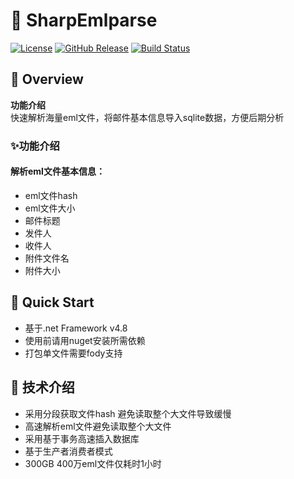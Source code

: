 # 🚀 SharpEmlparse

[![License](https://img.shields.io/badge/License-MIT-blue.svg)](LICENSE)
[![GitHub Release](https://img.shields.io/github/v/release/yourname/project)](https://github.com/yourname/project/releases)
[![Build Status](https://img.shields.io/github/actions/workflow/status/yourname/project/build.yml)](https://github.com/yourname/project/actions)



## 📌 Overview
**功能介绍**  
快速解析海量eml文件，将邮件基本信息导入sqlite数据，方便后期分析





### ✨功能介绍
#### 解析eml文件基本信息：
- eml文件hash
- eml文件大小
- 邮件标题
- 发件人
- 收件人
- 附件文件名
- 附件大小



## 🚦 Quick Start
- 基于.net Framework v4.8
- 使用前请用nuget安装所需依赖
- 打包单文件需要fody支持

## 🎯 技术介绍
- 采用分段获取文件hash 避免读取整个大文件导致缓慢
- 高速解析eml文件避免读取整个大文件
- 采用基于事务高速插入数据库
- 基于生产者消费者模式
- 300GB 400万eml文件仅耗时1小时 
